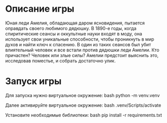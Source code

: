 # Описание игры
Юная леди Амелия, обладающая даром ясновидения, пытается оправдать своего любимого дядюшку. В 1890-е годы, когда спиритические сеансы и оккультные науки входят в моду, она использует свои уникальные способности, чтобы проникнуть в мир духов и найти ключ к спасению. 
В один из таких сеансов был убит влиятельный человек и все встали против дядюшки леди Амелии. 
Кто причастен? Человек или злые силы?
Амелии предстоит выяснить это, исследовав поместье, и собрать достаточно улик.

# Запуск игры

Для запуска нужно виртуальное окружение: bash python -m venv.venv

Далее активируйте виртуальное окружение: bash .venv/Scripts/activate

Установите необходимые библиотеки: bash pip install -r requirements.txt
